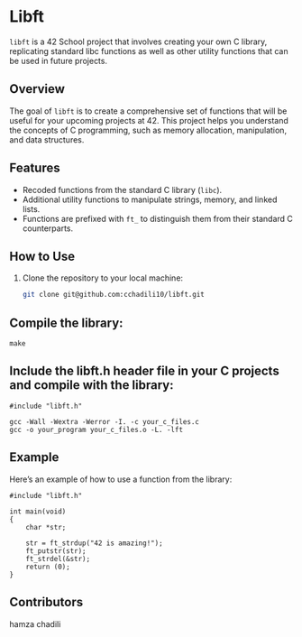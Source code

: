 # Libft

`libft` is a 42 School project that involves creating your own C library, replicating standard libc functions as well as other utility functions that can be used in future projects.

## Overview

The goal of `libft` is to create a comprehensive set of functions that will be useful for your upcoming projects at 42. This project helps you understand the concepts of C programming, such as memory allocation, manipulation, and data structures.

## Features

- Recoded functions from the standard C library (`libc`).
- Additional utility functions to manipulate strings, memory, and linked lists.
- Functions are prefixed with `ft_` to distinguish them from their standard C counterparts.

## How to Use

1. Clone the repository to your local machine:
   ```bash
   git clone git@github.com:cchadili10/libft.git

## Compile the library:
```make```

## Include the libft.h header file in your C projects and compile with the library:
```#include "libft.h"```
```
gcc -Wall -Wextra -Werror -I. -c your_c_files.c
gcc -o your_program your_c_files.o -L. -lft
```
## Example
Here’s an example of how to use a function from the library:
```
#include "libft.h"

int main(void)
{
    char *str;

    str = ft_strdup("42 is amazing!");
    ft_putstr(str);
    ft_strdel(&str);
    return (0);
}
```

## Contributors
hamza chadili
